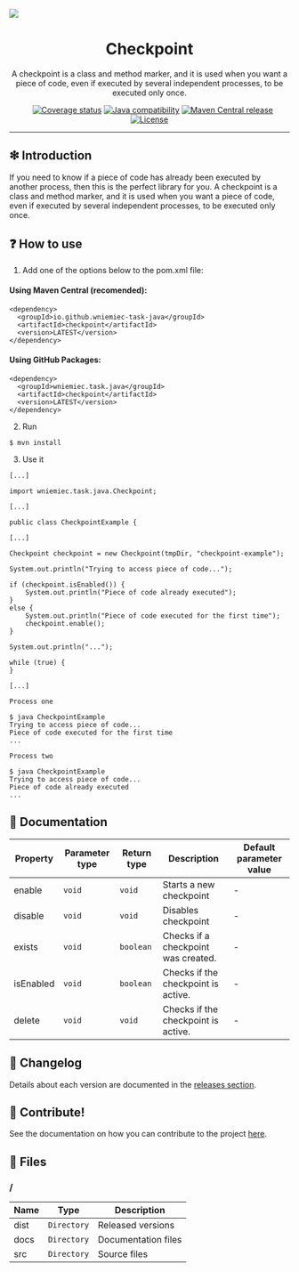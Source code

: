 ![](https://github.com/wniemiec-task-java/checkpoint/blob/master/docs/img/logo/logo.jpg)

<h1 align='center'>Checkpoint</h1>
<p align='center'>A checkpoint is a class and method marker, and it is used when you want a piece of code, even if executed by several independent processes, to be executed only once.</p>
<p align="center">
	<a href="https://github.com/wniemiec-task-java/checkpoint/actions/workflows/windows.yml"><img src="https://github.com/wniemiec-task-java/checkpoint/actions/workflows/windows.yml/badge.svg" alt=""></a>
	<a href="https://github.com/wniemiec-task-java/checkpoint/actions/workflows/macos.yml"><img src="https://github.com/wniemiec-task-java/checkpoint/actions/workflows/macos.yml/badge.svg" alt=""></a>
	<a href="https://github.com/wniemiec-task-java/checkpoint/actions/workflows/ubuntu.yml"><img src="https://github.com/wniemiec-task-java/checkpoint/actions/workflows/ubuntu.yml/badge.svg" alt=""></a>
	<a href="https://codecov.io/gh/wniemiec-task-java/checkpoint"><img src="https://codecov.io/gh/wniemiec-task-java/checkpoint/branch/master/graph/badge.svg?token=R2SFS4SP86" alt="Coverage status"></a>
	<a href="http://java.oracle.com"><img src="https://img.shields.io/badge/java-11+-D0008F.svg" alt="Java compatibility"></a>
	<a href="https://mvnrepository.com/artifact/io.github.wniemiec-task-java/checkpoint"><img src="https://img.shields.io/maven-central/v/io.github.wniemiec-task-java/checkpoint" alt="Maven Central release"></a>
	<a href="https://github.com/wniemiec-task-java/checkpoint/blob/master/LICENSE"><img src="https://img.shields.io/github/license/wniemiec-task-java/checkpoint" alt="License"></a>
</p>
<hr />

## ❇ Introduction
If you need to know if a piece of code has already been executed by another process, then this is the perfect library for you. A checkpoint is a class and method marker, and it is used when you want a piece of code, even if executed by several independent processes, to be executed only once.

## ❓ How to use
1. Add one of the options below to the pom.xml file: 

#### Using Maven Central (recomended):
```
<dependency>
  <groupId>io.github.wniemiec-task-java</groupId>
  <artifactId>checkpoint</artifactId>
  <version>LATEST</version>
</dependency>
```

#### Using GitHub Packages:
```
<dependency>
  <groupId>wniemiec.task.java</groupId>
  <artifactId>checkpoint</artifactId>
  <version>LATEST</version>
</dependency>
```

2. Run
```
$ mvn install
```

3. Use it
```
[...]

import wniemiec.task.java.Checkpoint;

[...]

public class CheckpointExample {

[...]

Checkpoint checkpoint = new Checkpoint(tmpDir, "checkpoint-example");

System.out.println("Trying to access piece of code...");

if (checkpoint.isEnabled()) {
	System.out.println("Piece of code already executed");
}
else {
	System.out.println("Piece of code executed for the first time");
	checkpoint.enable();
}

System.out.println("...");

while (true) {
}

[...]
```

```
Process one

$ java CheckpointExample
Trying to access piece of code...
Piece of code executed for the first time
...
```

```
Process two

$ java CheckpointExample
Trying to access piece of code...
Piece of code already executed
...
```

## 📖 Documentation
|        Property        |Parameter type|Return type|Description|Default parameter value|
|----------------|-------------------------------|------|-----------------------|--------|
|enable |`void`|`void`|Starts a new checkpoint| - |
|disable |`void`|`void`|Disables checkpoint| - |
|exists |`void`|`boolean`|Checks if a checkpoint was created.| - |
|isEnabled |`void`|`boolean`|Checks if the checkpoint is active.| - |
|delete | `void`|`void`|Checks if the checkpoint is active.| - |

## 🚩 Changelog
Details about each version are documented in the [releases section](https://github.com/williamniemiec/wniemiec-task-java/checkpoint/releases).

## 🤝 Contribute!
See the documentation on how you can contribute to the project [here](https://github.com/wniemiec-task-java/checkpoint/blob/master/CONTRIBUTING.md).

## 📁 Files

### /
|        Name        |Type|Description|
|----------------|-------------------------------|-----------------------------|
|dist |`Directory`|Released versions|
|docs |`Directory`|Documentation files|
|src     |`Directory`| Source files|
